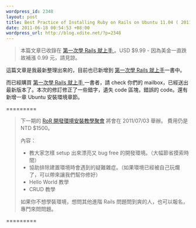 ```yaml
--- 
wordpress_id: 2348
layout: post
title: Best Practice of Installing Ruby on Rails on Ubuntu 11.04 ( 2011 version )
date: 2011-06-18 00:54:53 +08:00
wordpress_url: http://blog.xdite.net/?p=2348
---
```

<blockquote>
本篇文章已收錄在 <a href="http://blog.xdite.net/?p=2301">第一次學 Rails 就上手 </a>。USD $9.99 - 因為美金一直跌故補漲 0.99 元，請見諒。
</blockquote>

這篇文章是我最新整理出來的，目前也已新增到 <a href="http://blog.xdite.net/?p=2301">第一次學 Rails 就上手</a>一書中。
<script src="https://gist.github.com/1031760.js?file=gistfile1.md"></script>

而已經購買 <a href="http://blog.xdite.net/?p=2301">第一次學 Rails 就上手 </a> 一書者，請 check 你們的 mailbox，已經送出最新版本了。本次的修訂修正了一些錯字，遺失 code 區塊，錯誤的 code。還有新增一章 Ubuntu 安裝環境章節。

=========


<blockquote>下一期的 <a href="http://registrano.com/events/f56f33">RoR 開發環境安裝教學聚會</a> 將會在 2011/07/03 舉辦。 費用仍是 NTD $1500。

內容：

* 教大家怎樣 setup 出來漂亮又 bug free 的開發環境。（大幅節省摸索時間）
* 協助排除建置環境時會遇到的疑難雜症。（如果環境已經被自己玩爛了，可以帶來讓我們幫你修好）
* Hello World 教學
* CRUD 教學

如果你不想學裝環境，想問其他進階 Rails 問題問到爽的人，也可以報名，專門來問問題。

</blockquote>



=========

